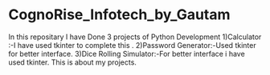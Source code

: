 # CognoRise_Infotech_by_Gautam

In this repositary I have Done 3 projects of Python Development 
1)Calculator :-I have used tkinter to complete this .
2)Password Generator:-Used tkinter for better interface.
3)Dice Rolling Simulator:-For better interface i have used tkinter.
This is about my projects.